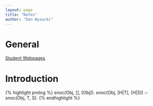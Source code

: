 ```yaml
---
layout: page
title: "Notes"
author: "Dan Wysocki"
---
```


# General

[Student Webpages]()


# Introduction

{% highlight prolog %}
snoc(Obj, [], [Obj]).
snoc(Obj, [H|T], [H|S]) :- snoc(Obj, T, S).
{% endhighlight %}
